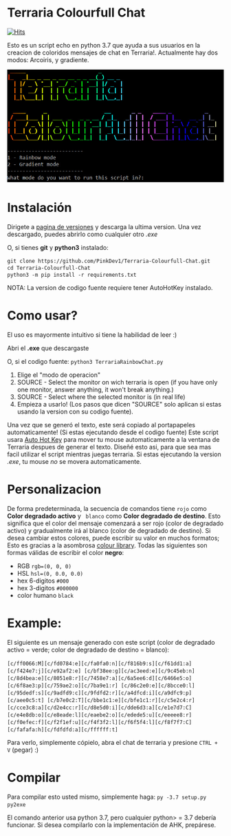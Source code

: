 # Terraria Colourfull Chat
[![Hits](https://hits.seeyoufarm.com/api/count/incr/badge.svg?url=https%3A%2F%2Fgithub.com%2FPinkDev1%2FTerraria-Colourfull-Chat&count_bg=%2379C83D&title_bg=%23555555&icon=&icon_color=%23E7E7E7&title=hits&edge_flat=false)](https://hits.seeyoufarm.com)  

Esto es un script echo en python 3.7 que ayuda a sus usuarios en la creacion de coloridos mensajes de chat en Terraria!. Actualmente hay dos modos: Arcoiris, y gradiente.

![banner](/img/banner.jpg)

# Instalación

Dirigete a [pagina de versiones](https://github.com/PinkDev1/Terraria-Colourfull-Chat/releases) y descarga la ultima version.
Una vez descargado, puedes abrirlo como cualquier otro _.exe_

O, si tienes **git** y **python3** instalado:
```
git clone https://github.com/PinkDev1/Terraria-Colourfull-Chat.git
cd Terraria-Colourfull-Chat
python3 -m pip install -r requirements.txt 
```
NOTA: La version de codigo fuente requiere tener AutoHotKey instalado.

# Como usar?
El uso es mayormente intuitivo si tiene la habilidad de leer :)

Abri el **.exe** que descargaste

O, si el codigo fuente:
`python3 TerrariaRainbowChat.py`

1. Elige el "modo de operacion"
2. SOURCE - Select the monitor on wich terraria is open (if you have only one monitor, answer anything, it won't break anything.)
3. SOURCE - Select where the selected monitor is (in real life)
4. Empieza a usarlo!
(Los pasos que dicen "SOURCE" solo aplican si estas usando la version con su codigo fuente).

Una vez que se generó el texto, este será copiado al portapapeles automaticamente! 
(Si estas ejecutando desde el codigo fuente) Este script usara [Auto Hot Key](https://www.autohotkey.com/) para mover tu mouse automaticamente a la ventana de Terraria despues de generar el texto. Diseñé esto asi, para que sea mas facil utilizar el script mientras juegas terraria. Si estas ejecutando la version _.exe_, tu mouse _no_ se movera automaticamente. 

# Personalizacion
De forma predeterminada, la secuencia de comandos tiene `rojo` como **Color degradado activo** y ` blanco` como **Color degradado de destino**. Esto significa que el color del mensaje comenzará a ser rojo (color de degradado activo) y gradualmente irá al blanco (color de degradado de destino). Si desea cambiar estos colores, puede escribir su valor en muchos formatos; Esto es gracias a la asombrosa [colour library](https://pypi.org/project/colour/). Todas las siguientes son formas válidas de escribir el color **negro**:

* RGB `rgb=(0, 0, 0)`
* HSL `hsl=(0, 0.0, 0.0)`
* hex 6-digitos `#000`
* hex 3-digitos `#000000`
* color humano `black`

# Example:
El siguiente es un mensaje generado con este script (color de degradado activo = verde; color de degradado de destino = blanco):

`[c/ff0066:M][c/fd0784:e][c/fa0fa0:n][c/f816b9:s][c/f61dd1:a][c/f424e7:j][c/e92af2:e] [c/bf38ee:g][c/ac3eed:e][c/9c45eb:n][c/8d4bea:e][c/8051e8:r][c/7458e7:a][c/6a5ee6:d][c/6466e5:o] [c/6f8ae3:p][c/759ae2:o][c/7ba9e1:r] [c/86c2e0:e][c/8bcce0:l] [c/95dedf:s][c/9adfd9:c][c/9fdfd2:r][c/a4dfcd:i][c/a9dfc9:p][c/aee0c5:t] [c/b7e0c2:T][c/bbe1c1:e][c/bfe1c1:r][c/c5e2c4:r][c/cce3c8:a][c/d2e4cc:r][c/d8e5d0:i][c/dde6d3:a][c/e1e7d7:C][c/e4e8db:o][c/e8eade:l][c/eaebe2:o][c/edede5:u][c/eeeee8:r][c/f0efec:f][c/f2f1ef:u][c/f4f3f2:l][c/f6f5f4:l][c/f8f7f7:C][c/fafafa:h][c/fdfdfd:a][c/ffffff:t]`

Para verlo, simplemente cópielo, abra el chat de terraria y presione `CTRL + V` (pegar) :)

# Compilar

Para compilar esto usted mismo, simplemente haga:
`py -3.7 setup.py py2exe`

El comando anterior usa python 3.7, pero cualquier python> = 3.7 debería funcionar.
Si desea compilarlo con la implementación de AHK, prepárese.